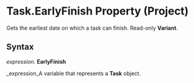 
# Task.EarlyFinish Property (Project)

Gets the earliest date on which a task can finish. Read-only  **Variant**.


## Syntax

 _expression_. **EarlyFinish**

 _expression_A variable that represents a  **Task** object.

